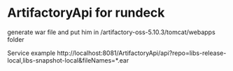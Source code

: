 # ArtifactoryApi for rundeck

generate war file and put him in /artifactory-oss-5.10.3/tomcat/webapps folder

Service example
http://localhost:8081/ArtifactoryApi/api?repo=libs-release-local,libs-snapshot-local&fileNames=*.ear

